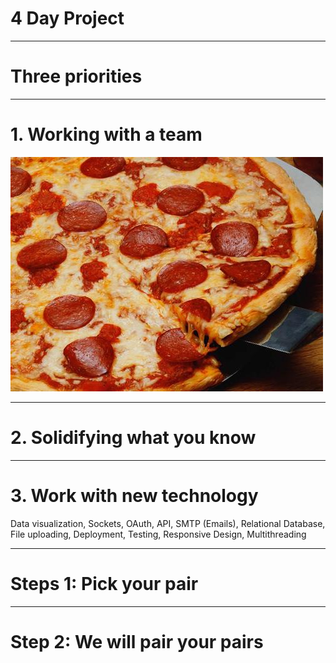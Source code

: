 
# 4 Day Project

---

# Three priorities

---

# 1. Working with a team
![inline](../assets/tumblr_inline_mvlcnxFyOk1qa1908.jpg)

---

# 2. Solidifying what you know

---

# 3. Work with new technology

Data visualization, Sockets, OAuth, API, SMTP (Emails), Relational Database, File uploading, Deployment, Testing, Responsive Design, Multithreading


---

# Steps 1: Pick your pair

---

# Step 2: We will pair your pairs
